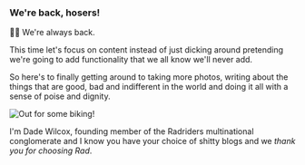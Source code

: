 ### We're back, hosers!

🚴💨 We're always back.

This time let's focus on content instead of just dicking around pretending we're going to add functionality that we all know we'll never add.

So here's to finally getting around to taking more photos, writing about the things that are good, bad and indifferent in the world and doing it all with a sense of poise and dignity.

![Out for some biking!](https://i.ibb.co/gzdQc76/2021-06-25-out-biking.png 'The Author cycling on a gravel bike down a flower-filled path.')

I'm Dade Wilcox, founding member of the Radriders multinational conglomerate and I know you have your choice of shitty blogs and we *thank you for choosing Rad*.

